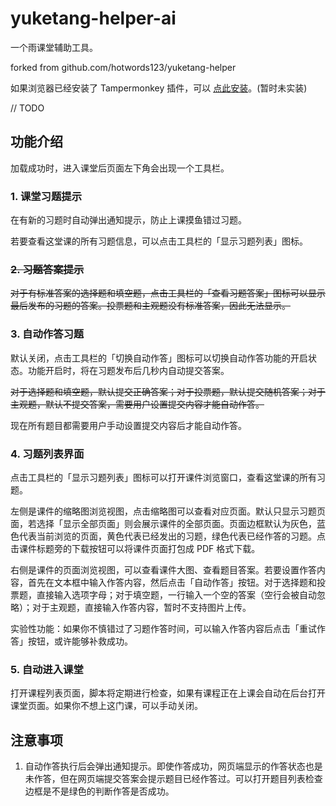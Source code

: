 # yuketang-helper-ai

一个雨课堂辅助工具。

forked from github.com/hotwords123/yuketang-helper

如果浏览器已经安装了 Tampermonkey 插件，可以 [点此安装](123)。(暂时未实装)

// TODO

## 功能介绍

加载成功时，进入课堂后页面左下角会出现一个工具栏。

### 1. 课堂习题提示

在有新的习题时自动弹出通知提示，防止上课摸鱼错过习题。

若要查看这堂课的所有习题信息，可以点击工具栏的「显示习题列表」图标。

### ~~2. 习题答案提示~~

~~对于有标准答案的选择题和填空题，点击工具栏的「查看习题答案」图标可以显示最后发布的习题的答案。投票题和主观题没有标准答案，因此无法显示。~~

### 3. 自动作答习题

默认关闭，点击工具栏的「切换自动作答」图标可以切换自动作答功能的开启状态。功能开启时，将在习题发布后几秒内自动提交答案。

~~对于选择题和填空题，默认提交正确答案；对于投票题，默认提交随机答案；对于主观题，默认不提交答案，需要用户设置提交内容才能自动作答。~~

现在所有题目都需要用户手动设置提交内容后才能自动作答。

### 4. 习题列表界面

点击工具栏的「显示习题列表」图标可以打开课件浏览窗口，查看这堂课的所有习题。

左侧是课件的缩略图浏览视图，点击缩略图可以查看对应页面。默认只显示习题页面，若选择「显示全部页面」则会展示课件的全部页面。页面边框默认为灰色，蓝色代表当前浏览的页面，黄色代表已经发出的习题，绿色代表已经作答的习题。点击课件标题旁的下载按钮可以将课件页面打包成 PDF 格式下载。

右侧是课件的页面浏览视图，可以查看课件大图、查看题目答案。若要设置作答内容，首先在文本框中输入作答内容，然后点击「自动作答」按钮。对于选择题和投票题，直接输入选项字母；对于填空题，一行输入一个空的答案（空行会被自动忽略）；对于主观题，直接输入作答内容，暂时不支持图片上传。

实验性功能：如果你不慎错过了习题作答时间，可以输入作答内容后点击「重试作答」按钮，或许能够补救成功。

### 5. 自动进入课堂

打开课程列表页面，脚本将定期进行检查，如果有课程正在上课会自动在后台打开课堂页面。如果你不想上这门课，可以手动关闭。

## 注意事项

1. 自动作答执行后会弹出通知提示。即使作答成功，网页端显示的作答状态也是未作答，但在网页端提交答案会提示题目已经作答过。可以打开题目列表检查边框是不是绿色的判断作答是否成功。
